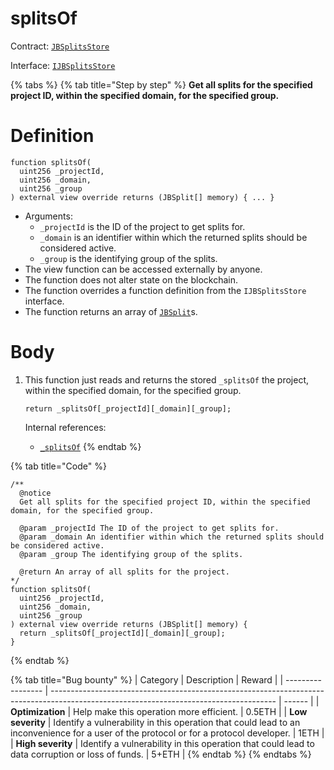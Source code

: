 # splitsOf

Contract: [`JBSplitsStore`](../)​‌

Interface: [`IJBSplitsStore`](../../../interfaces/ijbsplitsstore.md)

{% tabs %}
{% tab title="Step by step" %}
**Get all splits for the specified project ID, within the specified domain, for the specified group.**

# Definition

```solidity
function splitsOf(
  uint256 _projectId,
  uint256 _domain,
  uint256 _group
) external view override returns (JBSplit[] memory) { ... }
```

* Arguments:
  * `_projectId` is the ID of the project to get splits for.
  * `_domain` is an identifier within which the returned splits should be considered active.
  * `_group` is the identifying group of the splits.
* The view function can be accessed externally by anyone.
* The function does not alter state on the blockchain.
* The function overrides a function definition from the `IJBSplitsStore` interface.
* The function returns an array of [`JBSplit`](../../../data-structures/jbsplit.md)s.

# Body

1.  This function just reads and returns the stored `_splitsOf` the project, within the specified domain, for the specified group.

    ```solidity
    return _splitsOf[_projectId][_domain][_group];
    ```

    Internal references:

    * [`_splitsOf`](../properties/\_splitsof.md)
{% endtab %}

{% tab title="Code" %}
```solidity
/**
  @notice 
  Get all splits for the specified project ID, within the specified domain, for the specified group.

  @param _projectId The ID of the project to get splits for.
  @param _domain An identifier within which the returned splits should be considered active.
  @param _group The identifying group of the splits.

  @return An array of all splits for the project.
*/
function splitsOf(
  uint256 _projectId,
  uint256 _domain,
  uint256 _group
) external view override returns (JBSplit[] memory) {
  return _splitsOf[_projectId][_domain][_group];
}
```
{% endtab %}

{% tab title="Bug bounty" %}
| Category          | Description                                                                                                                            | Reward |
| ----------------- | -------------------------------------------------------------------------------------------------------------------------------------- | ------ |
| **Optimization**  | Help make this operation more efficient.                                                                                               | 0.5ETH |
| **Low severity**  | Identify a vulnerability in this operation that could lead to an inconvenience for a user of the protocol or for a protocol developer. | 1ETH   |
| **High severity** | Identify a vulnerability in this operation that could lead to data corruption or loss of funds.                                        | 5+ETH  |
{% endtab %}
{% endtabs %}
